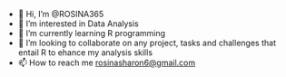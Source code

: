 - 👋 Hi, I’m @ROSINA365
- 👀 I’m interested in Data Analysis 
- 🌱 I’m currently learning R programming
- 💞️ I’m looking to collaborate on any project, tasks and challenges that entail R to ehance my analysis skills
- 📫 How to reach me rosinasharon6@gmail.com

<!---
ROSINA365/ROSINA365 is a ✨ special ✨ repository because its `README.md` (this file) appears on your GitHub profile.
You can click the Preview link to take a look at your changes.
--->
